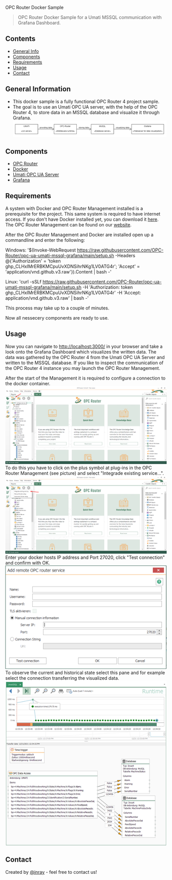 OPC Router Docker Sample
> OPC Router Docker Sample for a Umati MSSQL communication with Grafana Dashboard.

## Contents
* [General Info](#general-information)
* [Components](#components)
* [Requirements](#requirements)
* [Usage](#usage)
* [Contact](#contact)

## General Information
- This docker sample is a fully functional OPC Router 4 project sample.
- The goal is to use an Umati OPC UA server, with the help of the OPC Router 4, to store data in an MSSQL database and visualize it through Grafana.
![First Startup](./img/Umati-DataDockerSample.png)

## Components
- [OPC Router](https://www.opc-router.com)
- [Docker](https://www.docker.com/)
- [Umati OPC UA Server](https://umati.org/)
- [Grafana](https://grafana.com/)

## Requirements
A system with Docker and OPC Router Management installed is a prerequisite for the project. This same system is required to have internet access.
If you don't have Docker installed yet, you can download it [here](https://www.docker.com/get-started). The OPC Router Management can be found on our [website](https://www.opc-router.com/#test-now).

After the OPC Router Management and Docker are installed open up a commandline and enter the following:

Windows:
'$(Invoke-WebRequest https://raw.githubusercontent.com/OPC-Router/opc-ua-umati-mssql-grafana/main/setup.sh -Headers @{'Authorization' = 'token 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'; 'Accept' = 'application/vnd.github.v3.raw'}).Content | bash -'

Linux:
'curl -sSLf https://raw.githubusercontent.com/OPC-Router/opc-ua-umati-mssql-grafana/main/setup.sh -H 'Authorization: token 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' -H 'Accept: application/vnd.github.v3.raw' | bash -'

This process may take up to a couple of minutes.

Now all nessecery components are ready to use.

## Usage
Now you can navigate to [http://localhost:3000/](http://localhost:3000/d/v972rfT7k/sample-dashboard) in your browser and take a look onto the Grafana Dashboard which visualizes the written data. The data was gathered by the OPC Router 4 from the Umati OPC UA Server and written to the MSSQL database.
If you like to inspect the communication of the OPC Router 4 instance you may launch the OPC Router Management.

After the start of the Management it is required to configure a connection to the docker container. 
![First Startup](./img/OPCRouterConfigureService.png)
To do this you have to click on the plus symbol at plug-ins in the OPC Router Management (see picture) and select "Integrade existing service...".
![First Startup](./img/OPCRouterConfigIntegrateExistingService.png)
Enter your docker hosts IP address and Port 27020, click "Test connection" and confirm with OK.
![First Startup](./img/AddDocker.png)
To observe the current and historical state select this pane and for example select the connection transferring the visualized data.
![First Startup](./img/UmatiDockerSampleOPCRouter.png)

## Contact
Created by [@inray](https://www.opc-router.com/) - feel free to contact us!